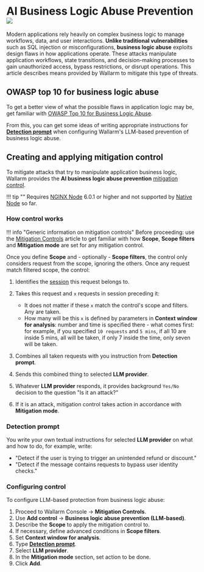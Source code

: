 # AI Business Logic Abuse Prevention <a href="../../about-wallarm/subscription-plans/#waap-and-advanced-api-security"><img src="../../images/api-security-tag.svg" style="border: none;"></a>

Modern applications rely heavily on complex business logic to manage workflows, data, and user interactions. **Unlike traditional vulnerabilities** such as SQL injection or misconfigurations, **business logic abuse** exploits design flaws in how applications operate. These attacks manipulate application workflows, state transitions, and decision-making processes to gain unauthorized access, bypass restrictions, or disrupt operations. This article describes means provided by Wallarm to mitigate this type of threats.

## OWASP top 10 for business logic abuse

To get a better view of what the possible flaws in application logic may be, get familiar with [OWASP Top 10 for Business Logic Abuse](https://owasp.org/www-project-top-10-for-business-logic-abuse/).

From this, you can get some ideas of writing appropriate instructions for [**Detection prompt**](#detection-prompt) when configuring Wallarm's LLM-based prevention of business logic abuse.

## Creating and applying mitigation control

To mitigate attacks that try to manipulate application business logic, Wallarm provides the **AI business logic abuse prevention** [mitigation control](../about-wallarm/mitigation-controls-overview.md).

!!! tip ""
    Requires [NGINX Node](../installation/nginx-native-node-internals.md#nginx-node) 6.0.1 or higher and not supported by [Native Node](../installation/nginx-native-node-internals.md#native-node) so far.

### How control works

!!! info "Generic information on mitigation controls"
    Before proceeding: use the [Mitigation Controls](../about-wallarm/mitigation-controls-overview.md#configuration) article to get familiar with how **Scope**, **Scope filters** and **Mitigation mode** are set for any mitigation control.

Once you define **Scope** and - optionally - **Scope filters**, the control only considers request from the scope, ignoring the others. Once any request match filtered scope, the control:

1. Identifies the [session](../api-sessions/overview.md) this request belongs to.
1. Takes this request and `x` requests in session preceding it:

    * It does not matter if these `x` match the control's scope and filters. Any are taken.
    * How many will be this `x` is defined by parameters in **Context window for analysis**: number and time is specified there - what comes first: for example, if you specified `10 requests` and `5 mins`, if all 10 are inside 5 mins, all will be taken, if only 7 inside the time, only seven will be taken.

1. Combines all taken requests with you instruction from **Detection prompt**.
1. Sends this combined thing to selected **LLM provider**.
1. Whatever **LLM provider** responds, it provides background `Yes/No` decision to the question "Is it an attack?"
1. If it is an attack, mitigation control takes action in accordance with **Mitigation mode**.

### Detection prompt

You write your own textual instructions for selected **LLM provider** on what and how to do, for example, write:

* "Detect if the user is trying to trigger an unintended refund or discount."
* "Detect if the message contains requests to bypass user identity checks."

### Configuring control

To configure LLM-based protection from business logic abuse:

1. Proceed to Wallarm Console → **Mitigation Controls**.
1. Use **Add control** → **Business logic abuse prevention (LLM-based)**.
1. Describe the **Scope** to apply the mitigation control to.
1. If necessary, define advanced conditions in **Scope filters**.
1. Set **Context window for analysis**.
1. Type [**Detection prompt**](#detection-prompt).
1. Select **LLM provider**.
1. In the **Mitigation mode** section, set action to be done.
1. Click **Add**.

<!--details TBD-->

<!--#### Mitigation control examples

TBD

### Viewing detected attacks in API Sessions

TBD-->
